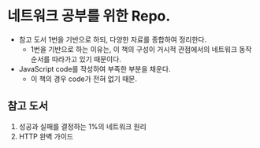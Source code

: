 # 네트워크 공부를 위한 Repo.

-   참고 도서 1번을 기반으로 하되, 다양한 자료를 종합하여 정리한다.
    -   1번을 기반으로 하는 이유는, 이 책의 구성이 거시적 관점에서의 네트워크 동작 순서를 따라가고 있기 때문이다.
-   JavaScript code를 작성하여 부족한 부분을 채운다.
    -   이 책의 경우 code가 전혀 없기 때문.

## 참고 도서

1. 성공과 실패를 결정하는 1%의 네트워크 원리
2. HTTP 완벽 가이드
